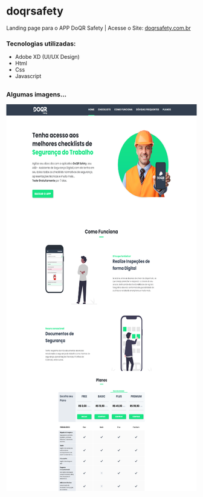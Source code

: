 # doqrsafety
Landing page para o APP DoQR Safety | Acesse o Site: [doqrsafety.com.br](https://doqrsafety.com.br/)

### Tecnologias utilizadas:
- Adobe XD (UI/UX Design)
- Html
- Css
- Javascript

##

### Algumas imagens...

<img align="center" alt="Home" width="660" height="292" src="./assets/readme/home.png">
<img align="center" alt="como funciona" width="660" height="412" src="./assets/readme/como-funciona.png">
<img align="center" alt="Planos" width="660" height="317" src="./assets/readme/planos.png">
